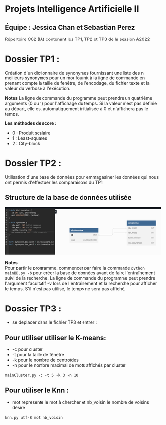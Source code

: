 # Projets Intelligence Artificielle II
## Équipe : Jessica Chan et Sebastian Perez
Répertoire C62 (IA) contenant les TP1, TP2 et TP3 de la session A2022

# Dossier TP1 : 
Création d'un dictionnaire de synonymes fournissant une liste des n meilleurs synonymes pour un mot fournit à la ligne de commande en prenant compte la taille de fenêtre, de l'encodage, du fichier texte et la valeur du verbose à l'exécution.  

**Notes**
La ligne de commande du programme peut prendre un quatrième arguments (0 ou 1) pour l'affichage du temps.
Si la valeur n'est pas définie au départ, elle est automatiquement initialisée à 0 et n'affichera pas le temps.

**Les méthodes de score :**  
- 0 : Produit scalaire
- 1 : Least-squares
- 2 : City-block 

# Dossier TP2 : 
Utilisation d'une base de données pour emmagasiner les données qui nous ont permis d'effectuer les comparaisons du TP1

## Structure de la base de données utilisée
<img src="C62/TP2/img/README-IMG.png">

**Notes**  
Pour partir le programme, commencer par faire la commande ``python mainBD.py -b`` pour créer la base de données avant de faire l'entraînement suivi de la recherche.
La ligne de commande du programme peut prendre l'argument facultatif -v lors de l'entraînement et la recherche pour afficher le temps. S'il n'est pas utilisé, le temps ne sera pas affiché.


# Dossier TP3 : 
- se deplacer dans le fichier TP3 et entrer :
## Pour utiliser utiliser le K-means: 
- -c pour cluster 
- -t pour la taille de fênetre
- -k pour le nombre de centroïdes   
- -n pour le nombre maximal de mots affichés par cluster 

<code>mainCluster.py -c -t 5 -k 3 -n 10 </code>

## Pour utiliser le Knn : 

- mot represente le mot à chercher et nb_voisin le nombre de voisins désiré
  
<code>knn.py utf-8 mot nb_voisin </code>
